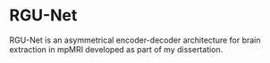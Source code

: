 # RGU-Net
RGU-Net is an asymmetrical encoder-decoder architecture for brain extraction in mpMRI developed as part of my dissertation.
